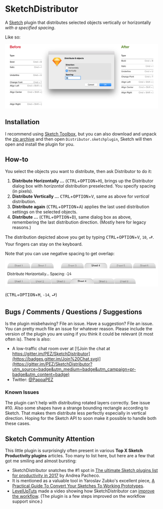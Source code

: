 # SketchDistributor

A [Sketch](https://sketchapp.com) plugin that distributes selected objects vertically or horizontally *with a specified spacing*.

Like so:

![Distributor in action](distribution.png "Distribution by pixel")

## Installation

I recommend using [Sketch Toolbox](http://sketchtoolbox.com), but you can also download and unpack the [zip archive](https://github.com/PEZ/SketchDistributor/archive/master.zip) and then open `Distributor.sketchplugin`, Sketch will then open and install the plugin for you.

## How-to

You select the objects you want to distribute, then ask Distributor to do it:

1. **Distribute Horizontally …** (<kbd>CTRL</kbd>+<kbd>OPTION</kbd>+<kbd>H</kbd>), brings up the Distributor dialog box with *horizontal* distribution preselected. You specify spacing (in pixels).
1. **Distribute Vertically …** <kbd>CTRL</kbd>+<kbd>OPTION</kbd>+<kbd>V</kbd>, same as above for *vertical* distribution.
1. **Distribute again** (<kbd>CTRL</kbd>+<kbd>OPTION</kbd>+<kbd>A</kbd>) applies the last used distribution settings on the selected objects.
1. **Distribute …** (<kbd>CTRL</kbd>+<kbd>OPTION</kbd>+<kbd>D</kbd>), same dialog box as above, remembering the last distribution direction. (Mostly here for legacy reasons.)

The distribution depicted above you get by typing <kbd>CTRL</kbd>+<kbd>OPTION</kbd>+<kbd>V</kbd>, `10`, <kbd>⮐</kbd>. Your fingers can stay on the keyboard.

Note that you can use negative spacing to get overlap:

![Tabs distributed -14px](tabs.png "Using -14px")

(<kbd>CTRL</kbd>+<kbd>OPTION</kbd>+<kbd>H</kbd>, `-14`, <kbd>⮐</kbd>)

## Bugs / Comments / Questions / Suggestions

Is the plugin misbehaving? File an issue. Have a suggestion? File an issue. You can pretty much file an issue for whatever reason. Please include the version of the plugin you are using if you think it could be relevant (it most often is). There is also:

* A low-traffic chat room over at [![Join the chat at https://gitter.im/PEZ/SketchDistributor](https://badges.gitter.im/Join%20Chat.svg)](https://gitter.im/PEZ/SketchDistributor?utm_source=badge&utm_medium=badge&utm_campaign=pr-badge&utm_content=badge)
* Twitter: [@PappaPEZ](https://twitter.com/pappapez)

### Known Issues

The plugin can't help with distributing rotated layers correctly. See issue #10. Also some shapes have a strange bounding rectangle according to Sketch. That makes them distribute less perfectly especially in vertical direction. Hoping for the Sketch API to soon make it possible to handle both these cases.

## Sketch Community Attention

This little plugin is surprisingly often present in various **Top X Sketch Productivity plugins** articles. Too many to list here, but here are a few that got me smiling and almost bursting:

* SketchDistributor snatches the #1 spot in [The ultimate Sketch plugins list for productivity in 2017](https://blog.prototypr.io/the-ultimate-list-that-you-need-of-plugins-for-sketch-fb59d4dedb87#.h0ya2d8ib) by Andrea Pacheco.
* It is mentioned as a valuable tool in Yaroslav Zubko's excellent piece, [A Practical Guide To Convert Your Sketches To Working Prototypes](https://stories.uplabs.com/a-practical-guide-to-convert-your-sketches-to-working-prototypes-5b1a732d1eb5#.t5cry3g8x).
* [LevelUpTuts](https://www.youtube.com/channel/UCyU5wkjgQYGRB0hIHMwm2Sg) made a video showing how SketchDistributor can [improve the workflow](https://www.youtube.com/watch?v=BzZKMQe1qQk). (The plugin is a few steps improved on the workflow support since.)
